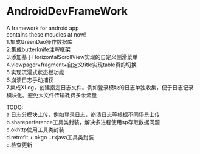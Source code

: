 # AndroidDevFrameWork
A  framework for android app <br>
contains these moudles at now!<br>
1.集成GreenDao操作数据库<br>
2.集成butterknife注解框架<br>
3.添加基于HorizontalScrollView实现的自定义侧滑菜单<br>
4.viewpager+fragment+自定义title实现table页的切换<br>
5.实现沉浸式状态栏功能<br>
6.崩溃日志手动捕获<br>
7.集成XLog，创建指定日志文件。例如登录模块的日志单独收集，便于日志记录模块化。避免大文件传输耗费多余流量<br>


TODO:<br>
a.日志分模块上传，例如登录日志，崩溃日志等根据不同场景上传<br>
b.shareperference工具类封装，解决多进程使用sp存取数据问题<br>
c.okhttp使用工具类封装<br>
d.retrofit + okgo +rxjava工具类封装<br>
e.检查更新<br>

